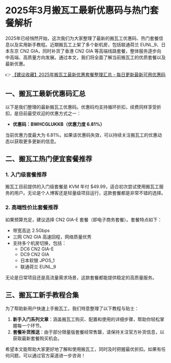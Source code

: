 # 2025年3月搬瓦工最新优惠码与热门套餐解析

2025年已经悄然开始，这次我们为大家整理了最新的搬瓦工优惠码、热门套餐信息以及实用新手教程。近期搬瓦工上架了多个新机房，包括联通荷兰 EUNL_9、日本东京 CN2 GIA，同时补货了香港 CN2 GIA 等高端线路套餐，整体服务逐步向中高端、高质量方向发展。通过本文，我们将全面了解当前搬瓦工的优质套餐以及最新优惠。

👉 [【建议收藏】2025年搬瓦工最新优惠套餐整理汇总 - 每日更新最新可用优惠码](https://bit.ly/banwagon)

## 一、搬瓦工最新优惠码汇总

以下是我们整理的最新搬瓦工优惠码。优惠码均支持循环折扣，续费同样享受折扣，是目前最受欢迎的优惠方式之一：

- **优惠码：BWHCGLUKKB（优惠力度 6.81%）**

当前优惠力度最大为 6.81%。如果该优惠码失效，可以持续关注搬瓦工的优惠动态以获取更多更新的信息。

## 二、搬瓦工热门便宜套餐推荐

### 1. 入门级套餐推荐
搬瓦工目前提供的入门级套餐是 KVM 年付 $49.99，适合初次尝试使用搬瓦工服务的用户。无论是个人博客还是轻量级项目运行，这款套餐都是非常不错的选择。

### 2. 高端性价比套餐推荐
如果预算充足，建议选择 CN2 GIA-E 套餐（即电子商务套餐）。套餐特点如下：

- 带宽高达 2.5Gbps
- 三网 CN2 GIA 高速回程，网络质量优秀
- 支持多个机房切换，包括：
  - DC6 CN2 GIA-E
  - DC9 CN2 GIA
  - 日本软银 JPOS_1
  - 联通荷兰 EUNL_9

无论是日常项目还是高流量需求场景，这款套餐都能提供稳定的高质量服务。

## 三、搬瓦工新手教程合集

为了帮助新用户快速上手搬瓦工，我们特意整理了以下教程与贴士：

1. **新手入门系列文章**：涵盖搬瓦工购买、配置和使用的详细步骤，帮助你轻松掌握每一个环节。
2. **套餐补货推送**：由于部分限量版套餐经常售罄，请保持关注官方补货信息，以获取最新套餐购买机会。

希望本文能帮助大家更好地了解和使用搬瓦工，同时及时把握最优折扣。如果有任何问题，可以通过官方渠道进一步咨询！